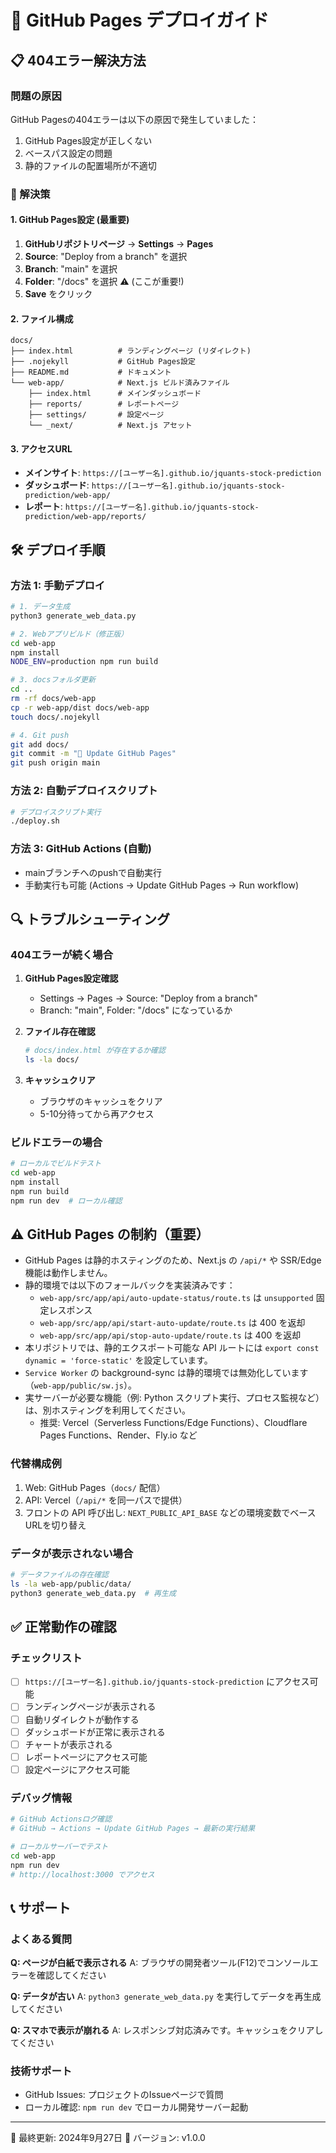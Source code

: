 # 🚀 GitHub Pages デプロイガイド

## 📋 404エラー解決方法

### 問題の原因
GitHub Pagesの404エラーは以下の原因で発生していました：
1. GitHub Pages設定が正しくない
2. ベースパス設定の問題
3. 静的ファイルの配置場所が不適切

### 🔧 解決策

#### 1. GitHub Pages設定 (最重要)
1. **GitHubリポジトリページ** → **Settings** → **Pages**
2. **Source**: "Deploy from a branch" を選択
3. **Branch**: "main" を選択  
4. **Folder**: "/docs" を選択 ⚠️ (ここが重要!)
5. **Save** をクリック

#### 2. ファイル構成
```
docs/
├── index.html          # ランディングページ (リダイレクト)
├── .nojekyll           # GitHub Pages設定
├── README.md           # ドキュメント
└── web-app/            # Next.js ビルド済みファイル
    ├── index.html      # メインダッシュボード
    ├── reports/        # レポートページ
    ├── settings/       # 設定ページ
    └── _next/          # Next.js アセット
```

#### 3. アクセスURL
- **メインサイト**: `https://[ユーザー名].github.io/jquants-stock-prediction`
- **ダッシュボード**: `https://[ユーザー名].github.io/jquants-stock-prediction/web-app/`
- **レポート**: `https://[ユーザー名].github.io/jquants-stock-prediction/web-app/reports/`

## 🛠 デプロイ手順

### 方法 1: 手動デプロイ
```bash
# 1. データ生成
python3 generate_web_data.py

# 2. Webアプリビルド（修正版）
cd web-app
npm install
NODE_ENV=production npm run build

# 3. docsフォルダ更新
cd ..
rm -rf docs/web-app
cp -r web-app/dist docs/web-app
touch docs/.nojekyll

# 4. Git push
git add docs/
git commit -m "🚀 Update GitHub Pages"
git push origin main
```

### 方法 2: 自動デプロイスクリプト
```bash
# デプロイスクリプト実行
./deploy.sh
```

### 方法 3: GitHub Actions (自動)
- mainブランチへのpushで自動実行
- 手動実行も可能 (Actions → Update GitHub Pages → Run workflow)

## 🔍 トラブルシューティング

### 404エラーが続く場合
1. **GitHub Pages設定確認**
   - Settings → Pages → Source: "Deploy from a branch"
   - Branch: "main", Folder: "/docs" になっているか

2. **ファイル存在確認**
   ```bash
   # docs/index.html が存在するか確認
   ls -la docs/
   ```

3. **キャッシュクリア**
   - ブラウザのキャッシュをクリア
   - 5-10分待ってから再アクセス

### ビルドエラーの場合
```bash
# ローカルでビルドテスト
cd web-app
npm install
npm run build
npm run dev  # ローカル確認
```

## ⚠️ GitHub Pages の制約（重要）

- GitHub Pages は静的ホスティングのため、Next.js の `/api/*` や SSR/Edge 機能は動作しません。
- 静的環境では以下のフォールバックを実装済みです：
  - `web-app/src/app/api/auto-update-status/route.ts` は `unsupported` 固定レスポンス
  - `web-app/src/app/api/start-auto-update/route.ts` は 400 を返却
  - `web-app/src/app/api/stop-auto-update/route.ts` は 400 を返却
- 本リポジトリでは、静的エクスポート可能な API ルートには `export const dynamic = 'force-static'` を設定しています。
- `Service Worker` の background-sync は静的環境では無効化しています（`web-app/public/sw.js`）。
- 実サーバーが必要な機能（例: Python スクリプト実行、プロセス監視など）は、別ホスティングを利用してください。
  - 推奨: Vercel（Serverless Functions/Edge Functions）、Cloudflare Pages Functions、Render、Fly.io など

### 代替構成例

1. Web: GitHub Pages（`docs/` 配信）
2. API: Vercel（`/api/*` を同一パスで提供）
3. フロントの API 呼び出し: `NEXT_PUBLIC_API_BASE` などの環境変数でベースURLを切り替え

### データが表示されない場合
```bash
# データファイルの存在確認
ls -la web-app/public/data/
python3 generate_web_data.py  # 再生成
```

## ✅ 正常動作の確認

### チェックリスト
- [ ] `https://[ユーザー名].github.io/jquants-stock-prediction` にアクセス可能
- [ ] ランディングページが表示される
- [ ] 自動リダイレクトが動作する
- [ ] ダッシュボードが正常に表示される
- [ ] チャートが表示される
- [ ] レポートページにアクセス可能
- [ ] 設定ページにアクセス可能

### デバッグ情報
```bash
# GitHub Actionsログ確認
# GitHub → Actions → Update GitHub Pages → 最新の実行結果

# ローカルサーバーでテスト
cd web-app
npm run dev
# http://localhost:3000 でアクセス
```

## 📞 サポート

### よくある質問

**Q: ページが白紙で表示される**
A: ブラウザの開発者ツール(F12)でコンソールエラーを確認してください

**Q: データが古い**
A: `python3 generate_web_data.py` を実行してデータを再生成してください

**Q: スマホで表示が崩れる**
A: レスポンシブ対応済みです。キャッシュをクリアしてください

### 技術サポート
- GitHub Issues: プロジェクトのIssueページで質問
- ローカル確認: `npm run dev` でローカル開発サーバー起動

---
📅 最終更新: 2024年9月27日
🔧 バージョン: v1.0.0
